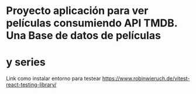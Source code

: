 # Proyecto aplicación para ver películas consumiendo API TMDB. Una Base de datos de películas 
# y series

Link como instalar entorno para testear
https://www.robinwieruch.de/vitest-react-testing-library/